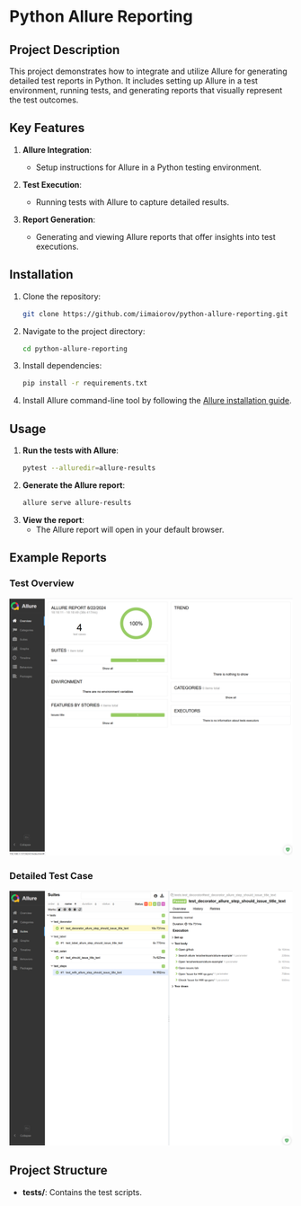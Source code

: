 
# Python Allure Reporting

## Project Description

This project demonstrates how to integrate and utilize Allure for generating detailed test reports in Python. It includes setting up Allure in a test environment, running tests, and generating reports that visually represent the test outcomes.

## Key Features

1. **Allure Integration**:
   - Setup instructions for Allure in a Python testing environment.

2. **Test Execution**:
   - Running tests with Allure to capture detailed results.

3. **Report Generation**:
   - Generating and viewing Allure reports that offer insights into test executions.

## Installation

1. Clone the repository:
   ```bash
   git clone https://github.com/iimaiorov/python-allure-reporting.git
   ```
2. Navigate to the project directory:
   ```bash
   cd python-allure-reporting
   ```
3. Install dependencies:
   ```bash
   pip install -r requirements.txt
   ```
4. Install Allure command-line tool by following the [Allure installation guide](https://docs.qameta.io/allure/#_installing_a_commandline).

## Usage

1. **Run the tests with Allure**:
   ```bash
   pytest --alluredir=allure-results
   ```
2. **Generate the Allure report**:
   ```bash
   allure serve allure-results
   ```
3. **View the report**:
   - The Allure report will open in your default browser.

## Example Reports

### Test Overview
![Allure Report Overview](screenshots/allure_report_overview.png)

### Detailed Test Case
![Detailed Test Case](screenshots/detailed_test_case.png)

## Project Structure

- **tests/**: Contains the test scripts.
